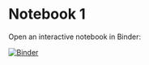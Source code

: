 # Notebook 1

Open an interactive notebook in Binder:

[![Binder](https://mybinder.org/badge_logo.svg)](https://mybinder.org/v2/gh/dankovacek/Engineering_Hydrology_Notebooks/HEAD?filepath=Notebook_1%2FNotebook_1.ipynb)
